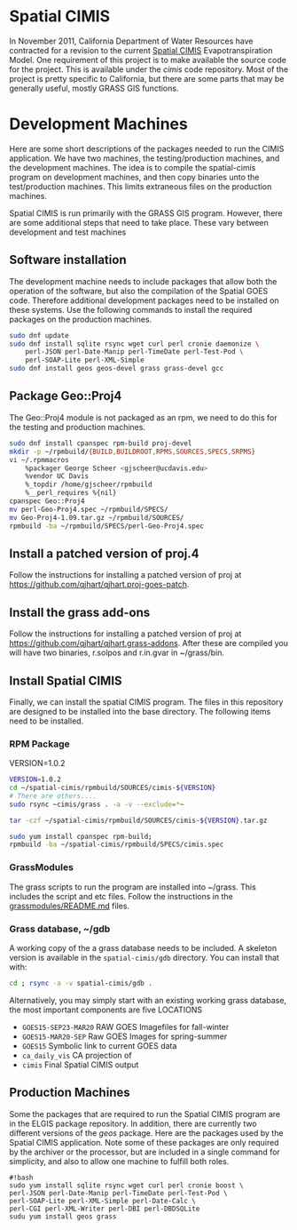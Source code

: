 # Spatial CIMIS

In November 2011, California Department of Water Resources have
contracted for a revision to the current [Spatial
CIMIS]([http://wwwcimis.water.ca.gov/cimis/cimiSatSpatialCimis.jsp)
Evapotranspiration Model.  One requirement of this project is to make
available the source code for the project.  This is available under
the *cimis* code repository.  Most of the project is pretty specific
to California, but there are some parts that may be generally useful,
mostly GRASS GIS functions.

# Development Machines

Here are some short descriptions of the packages needed to run the
CIMIS application.  We have two machines, the testing/production
machines, and the development machines.  The idea is to compile the
spatial-cimis program on development machines, and then copy binaries
unto the test/production machines.  This limits extraneous files on
the production machines.

Spatial CIMIS is run primarily with the GRASS GIS program.  However,
there are some additional steps that need to take place. These vary
between development and test machines

## Software installation

The development machine needs to include packages that allow both the
operation of the software, but also the compilation of the Spatial
GOES code.  Therefore additional development packages need to be
installed on these systems.  Use the following commands to install the
required packages on the production machines.

``` bash
sudo dnf update
sudo dnf install sqlite rsync wget curl perl cronie daemonize \
    perl-JSON perl-Date-Manip perl-TimeDate perl-Test-Pod \
    perl-SOAP-Lite perl-XML-Simple
sudo dnf install geos geos-devel grass grass-devel gcc
```

## Package Geo::Proj4
The Geo::Proj4 module is not packaged as an rpm, we need to do this for the testing and production machines.

``` bash
sudo dnf install cpanspec rpm-build proj-devel
mkdir -p ~/rpmbuild/{BUILD,BUILDROOT,RPMS,SOURCES,SPECS,SRPMS}
vi ~/.rpmmacros
    %packager George Scheer <gjscheer@ucdavis.edu>
    %vendor UC Davis
	%_topdir /home/gjscheer/rpmbuild
    %__perl_requires %{nil}
cpanspec Geo::Proj4
mv perl-Geo-Proj4.spec ~/rpmbuild/SPECS/
mv Geo-Proj4-1.09.tar.gz ~/rpmbuild/SOURCES/
rpmbuild -ba ~/rpmbuild/SPECS/perl-Geo-Proj4.spec 
```

## Install a patched version of proj.4
Follow the instructions for installing a patched version of proj at https://github.com/qjhart/qjhart.proj-goes-patch.

## Install the grass add-ons

Follow the instructions for installing a patched version of proj at
https://github.com/qjhart/qjhart.grass-addons.  After these are
compiled you will have two binaries, r.solpos and r.in.gvar in
~/grass/bin.

## Install Spatial CIMIS

Finally, we can install the spatial CIMIS program.  The files in this
repository are designed to be installed into the base directory.  The
following items need to be installed.

### RPM Package

VERSION=1.0.2
``` bash
VERSION=1.0.2
cd ~/spatial-cimis/rpmbuild/SOURCES/cimis-${VERSION}
# There are others....
sudo rsync ~cimis/grass . -a -v --exclude=*~
```

``` bash
tar -czf ~/spatial-cimis/rpmbuild/SOURCES/cimis-${VERSION}.tar.gz 

sudo yum install cpanspec rpm-build;
rpmbuild -ba ~/spatial-cimis/rpmbuild/SPECS/cimis.spec 
```


### GrassModules

The grass scripts to run the program are installed into ~/grass.  This
includes the script and etc files.  Follow the instructions in the
[grassmodules/README.md](grassmodules/README.md) files.

### Grass database, ~/gdb

A working copy of the a grass database needs to be included.  A
skeleton version is available in the `spatial-cimis/gdb` directory.  You can
install that with: 

``` bash 
cd ; rsync -a -v spatial-cimis/gdb .  
```

Alternatively, you may simply start with an existing working grass
database, the most important components are five LOCATIONS 

  * `GOES15-SEP23-MAR20` RAW GOES Imagefiles for fall-winter
  * `GOES15-MAR20-SEP` Raw GOES Images for spring-summer
  * `GOES15` Symbolic link to current GOES data
  * `ca_daily_vis` CA projection of 
  * `cimis` Final Spatial CIMIS output



## Production Machines

Some the packages that are required to run the Spatial CIMIS program
are in the ELGIS package repository.  In addition, there are currently
two different versions of the *geos* package.  Here are the packages
used by the Spatial CIMIS application.  Note some of these packages
are only required by the archiver or the processor, but are included
in a single command for simplicity, and also to allow one machine to
fulfill both roles.

```
#!bash
sudo yum install sqlite rsync wget curl perl cronie boost \
perl-JSON perl-Date-Manip perl-TimeDate perl-Test-Pod \
perl-SOAP-Lite perl-XML-Simple perl-Date-Calc \
perl-CGI perl-XML-Writer perl-DBI perl-DBDSQLite
sudu yum install geos grass
```

